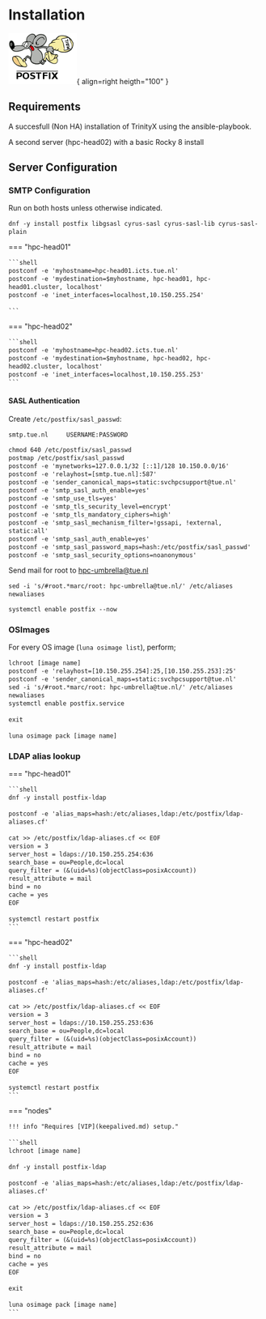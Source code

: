 # Installation

![Postfix Logo](postfix.png){ align=right heigth="100" }

## Requirements

A succesfull (Non HA) installation of TrinityX using the ansible-playbook.

A second server (hpc-head02) with a basic Rocky 8 install

## Server Configuration

### SMTP Configuration

Run on both hosts unless otherwise indicated.

```shell
dnf -y install postfix libgsasl cyrus-sasl cyrus-sasl-lib cyrus-sasl-plain
```

=== "hpc-head01"

    ```shell
    postconf -e 'myhostname=hpc-head01.icts.tue.nl'
    postconf -e 'mydestination=$myhostname, hpc-head01, hpc-head01.cluster, localhost'
    postconf -e 'inet_interfaces=localhost,10.150.255.254'

    ```

=== "hpc-head02"

    ```shell
    postconf -e 'myhostname=hpc-head02.icts.tue.nl'
    postconf -e 'mydestination=$myhostname, hpc-head02, hpc-head02.cluster, localhost'
    postconf -e 'inet_interfaces=localhost,10.150.255.253'
    ```

#### SASL Authentication

Create `/etc/postfix/sasl_passwd`:
```
smtp.tue.nl     USERNAME:PASSWORD
```

```shell
chmod 640 /etc/postfix/sasl_passwd
postmap /etc/postfix/sasl_passwd
postconf -e 'mynetworks=127.0.0.1/32 [::1]/128 10.150.0.0/16'
postconf -e 'relayhost=[smtp.tue.nl]:587'
postconf -e 'sender_canonical_maps=static:svchpcsupport@tue.nl'
postconf -e 'smtp_sasl_auth_enable=yes'
postconf -e 'smtp_use_tls=yes'
postconf -e 'smtp_tls_security_level=encrypt'
postconf -e 'smtp_tls_mandatory_ciphers=high'
postconf -e 'smtp_sasl_mechanism_filter=!gssapi, !external, static:all'
postconf -e 'smtp_sasl_auth_enable=yes'
postconf -e 'smtp_sasl_password_maps=hash:/etc/postfix/sasl_passwd'
postconf -e 'smtp_sasl_security_options=noanonymous'
```

Send mail for root to hpc-umbrella@tue.nl
```shell
sed -i 's/#root.*marc/root: hpc-umbrella@tue.nl/' /etc/aliases
newaliases
```

```shell
systemctl enable postfix --now
```

### OSImages
For every OS image (`luna osimage list`), perform;

```shell
lchroot [image name]
postconf -e 'relayhost=[10.150.255.254]:25,[10.150.255.253]:25'
postconf -e 'sender_canonical_maps=static:svchpcsupport@tue.nl'
sed -i 's/#root.*marc/root: hpc-umbrella@tue.nl/' /etc/aliases
newaliases
systemctl enable postfix.service

exit

luna osimage pack [image name]
```

### LDAP alias lookup

=== "hpc-head01"

    ```shell
    dnf -y install postfix-ldap
    
    postconf -e 'alias_maps=hash:/etc/aliases,ldap:/etc/postfix/ldap-aliases.cf'
    
    cat >> /etc/postfix/ldap-aliases.cf << EOF
    version = 3
    server_host = ldaps://10.150.255.254:636
    search_base = ou=People,dc=local
    query_filter = (&(uid=%s)(objectClass=posixAccount))
    result_attribute = mail
    bind = no
    cache = yes
    EOF
    
    systemctl restart postfix
    ```

=== "hpc-head02"

    ```shell
    dnf -y install postfix-ldap
    
    postconf -e 'alias_maps=hash:/etc/aliases,ldap:/etc/postfix/ldap-aliases.cf'
    
    cat >> /etc/postfix/ldap-aliases.cf << EOF
    version = 3
    server_host = ldaps://10.150.255.253:636
    search_base = ou=People,dc=local
    query_filter = (&(uid=%s)(objectClass=posixAccount))
    result_attribute = mail
    bind = no
    cache = yes
    EOF
    
    systemctl restart postfix
    ```

=== "nodes"

    !!! info "Requires [VIP](keepalived.md) setup."

    ```shell
    lchroot [image name]

    dnf -y install postfix-ldap
    
    postconf -e 'alias_maps=hash:/etc/aliases,ldap:/etc/postfix/ldap-aliases.cf'
    
    cat >> /etc/postfix/ldap-aliases.cf << EOF
    version = 3
    server_host = ldaps://10.150.255.252:636
    search_base = ou=People,dc=local
    query_filter = (&(uid=%s)(objectClass=posixAccount))
    result_attribute = mail
    bind = no
    cache = yes
    EOF

    exit
    
    luna osimage pack [image name]
    ```